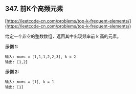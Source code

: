 **347. 前K个高频元素**
---
[https://leetcode-cn.com/problems/top-k-frequent-elements/](https://leetcode-cn.com/problems/top-k-frequent-elements/)

给定一个非空的整数数组，返回其中出现频率前 k 高的元素。

**示例 1:**  

```  
输入: nums = [1,1,1,2,2,3], k = 2
输出: [1,2]
```  

**示例 2:**  

```  
输入: nums = [1], k = 1
输出: [1]
```  
